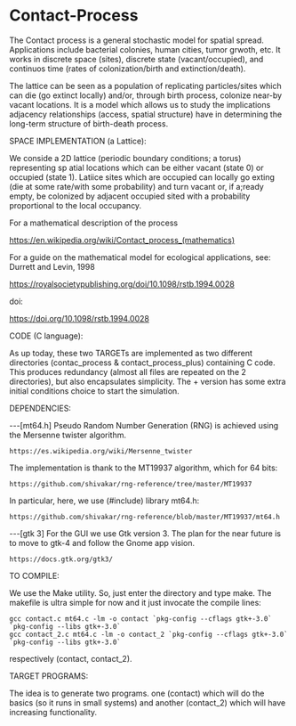 # Contact-Process

The Contact process is a general stochastic model for spatial spread. Applications include bacterial colonies, human cities, tumor grwoth, etc.
It works in discrete space (sites), discrete state (vacant/occupied), and continuos time (rates of colonization/birth and extinction/death).

The lattice can be seen as a population of replicating particles/sites which can die (go extinct locally) and/or, through birth process, colonize near-by vacant locations. It is a model which allows us to study the implications adjacency relationships (access, spatial structure) have in determining the long-term structure of birth-death process.


SPACE IMPLEMENTATION (a Lattice):

We conside a 2D lattice (periodic boundary conditions; a torus) representing sp atial locations which can be either vacant (state 0) or occupied (state 1). Latiice sites which are occupied can locally go exting (die at some rate/with some probability) and turn vacant or, if a;ready empty, be colonized by adjacent occupied sited with a probability proportional to the local occupancy.

For a mathematical description of the process

https://en.wikipedia.org/wiki/Contact_process_(mathematics)

For a guide on the mathematical model for ecological applications, see: Durrett and Levin, 1998

https://royalsocietypublishing.org/doi/10.1098/rstb.1994.0028

doi:

https://doi.org/10.1098/rstb.1994.0028


CODE (C language):

  As up today, these two TARGETs are implemented as two different directories (contac_process & contact_process_plus) containing C code. This produces redundancy (almost all files are repeated on the 2 directories), but  also encapsulates simplicity. The + version has some extra initial conditions choice to start the simulation.


DEPENDENCIES:

---[mt64.h]
  Pseudo Random Number Generation (RNG) is achieved using the Mersenne twister algorithm.

    https://es.wikipedia.org/wiki/Mersenne_twister

  The implementation is thank to the MT19937 algorithm, which for 64 bits:

    https://github.com/shivakar/rng-reference/tree/master/MT19937

  In particular, here, we use (#include) library mt64.h:

    https://github.com/shivakar/rng-reference/blob/master/MT19937/mt64.h


---[gtk 3]
  For the GUI we use Gtk version 3. The plan for the near future is to move to gtk-4 and follow the Gnome app vision.

    https://docs.gtk.org/gtk3/
    
    
TO COMPILE:

  We use the Make utility. So, just enter the directory and type make. The makefile is ultra simple for now and it just invocate the compile lines:

    gcc contact.c mt64.c -lm -o contact `pkg-config --cflags gtk+-3.0` `pkg-config --libs gtk+-3.0`
    gcc contact_2.c mt64.c -lm -o contact_2 `pkg-config --cflags gtk+-3.0` `pkg-config --libs gtk+-3.0`

respectively (contact, contact_2).


TARGET PROGRAMS:

  The idea is to generate two programs. one (contact) which will do the basics (so it runs in small systems) and another (contact_2) which will have      increasing functionality.
